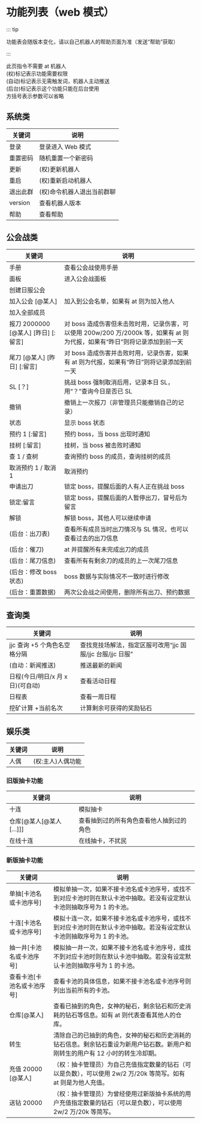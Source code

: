 # 功能列表（web 模式）

::: tip

功能表会随版本变化，请以自己机器人的帮助页面为准（发送“帮助”获取）

:::

此页指令不需要 at 机器人  
(权)标记表示功能需要权限  
(自动)标记表示无需触发词，机器人主动推送  
(后台)标记表示这个功能只能在后台使用  
方括号表示参数可以省略

## 系统类

| 关键词   | 说明                       |
| -------- | -------------------------- |
| 登录     | 登录进入 Web 模式          |
| 重置密码 | 随机重置一个新密码         |
| 更新     | (权)更新机器人             |
| 重启     | (权)重新启动机器人         |
| 退出此群 | (权)命令机器人退出当前群聊 |
| version  | 查看机器人版本             |
| 帮助     | 查看帮助                   |

## 公会战类

| 关键词                                    | 说明                                                                                                                        |
| ----------------------------------------- | --------------------------------------------------------------------------------------------------------------------------- |
| 手册                                      | 查看公会战使用手册                                                                                                          |
| 面板                                      | 进入公会战面板                                                                                                              |
| 创建日服公会                              |                                                                                                                             |
| 加入公会 \[@某人\]                        | 加入到公会名单，如果有 at 则为加入他人                                                                                      |
| 加入全部成员                              |                                                                                                                             |
| 报刀 2000000 \[@某人\] \[昨日\] \[:留言\] | 对 boss 造成伤害但未击败时用，记录伤害，可以使用 200w/200 万/2000k 等，如果有 at 则为代报，如果有“昨日”则将记录添加到前一天 |
| 尾刀 \[@某人\] \[昨日\] \[:留言\]         | 对 boss 造成伤害并击败时用，记录伤害，如果有 at 则为代报，如果有“昨日”则将记录添加到前一天                                  |
| SL \[？\]                                 | 挑战 boss 强制取消后用，记录本日 SL，用“？”查询今日是否已 SL                                                                |
| 撤销                                      | 撤销上一次报刀（非管理员只能撤销自己的记录）                                                                                |
| 状态                                      | 显示 boss 状态                                                                                                              |
| 预约 1 \[:留言\]                          | 预约 boss，当 boss 出现时通知                                                                                               |
| 挂树 \[:留言\]                            | 挂树，当 boss 被击败时通知                                                                                                  |
| 查 1 / 查树                               | 查询预约 boss 的成员，查询挂树的成员                                                                                        |
| 取消预约 1 / 取消 1                       | 取消预约                                                                                                                    |
| 申请出刀                                  | 锁定 boss，提醒后面的人有人正在挑战 boss                                                                                    |
| 锁定:留言                                 | 锁定 boss，提醒后面的人暂停出刀，冒号后为留言                                                                               |
| 解锁                                      | 解锁 boss，其他人可以继续申请                                                                                               |
| (后台：出刀表)                            | 查看所有成员当时出刀情况与 SL 情况，也可以查看过去的出刀信息                                                                |
| (后台：催刀)                              | at 并提醒所有未完成出刀的成员                                                                                               |
| (后台：尾刀信息)                          | 查看所有有剩余刀的成员的上一次尾刀信息                                                                                      |
| (后台：修改 boss 状态)                    | boss 数据与实际情况不一致时进行修改                                                                                         |
| (后台：重置数据)                          | 两次公会战之间使用，删除所有出刀、预约数据                                                                                  |

## 查询类

| 关键词                            | 说明                                                       |
| --------------------------------- | ---------------------------------------------------------- |
| jjc 查询 +5 个角色名空格分隔      | 查找竞技场解法，指定区服可改用“jjc 国服/jjc 台服/jjc 日服” |
| (自动：新闻推送)                  | 推送最新的新闻                                             |
| 日程(今日/明日/x 月 x 日)(可自动) | 查看活动日程                                               |
| 日程表                            | 查看一周日程                                               |
| 挖矿计算 +当前名次                | 计算剩余可获得的奖励钻石                                   |

## 娱乐类

| 关键词 | 说明              |
| ------ | ----------------- |
| 人偶   | (权:主人)人偶功能 |

### 旧版抽卡功能

| 关键词                      | 说明                                     |
| --------------------------- | ---------------------------------------- |
| 十连                        | 模拟抽卡                                 |
| 仓库\[@某人\[@某人\[…\]\]\] | 查看抽到过的所有角色查看他人抽到过的角色 |
| 在线十连                    | 在线抽卡，不扰民                         |

### 新版抽卡功能

| 关键词                       | 说明                                                                                                                             |
| ---------------------------- | -------------------------------------------------------------------------------------------------------------------------------- |
| 单抽\[卡池名或卡池序号\]     | 模拟单抽一次，如果不接卡池名或卡池序号，或找不到对应卡池时则在默认卡池中抽取。若没有设定默认卡池则抽取序号为 1 的卡池。          |
| 十连\[卡池名或卡池序号\]     | 模拟十连一次，如果不接卡池名或卡池序号，或找不到对应卡池时则在默认卡池中抽取。若没有设定默认卡池则抽取序号为 1 的卡池。          |
| 抽一井\[卡池名或卡池序号\]   | 模拟抽一井一次，如果不接卡池名或卡池序号，或找不到对应卡池时则在默认卡池中抽取。若没有设定默认卡池则抽取序号为 1 的卡池。        |
| 查看卡池\[卡池名或卡池序号\] | 查看卡池的具体信息，如果不接卡池名或卡池序号则列出当前所有的卡池。                                                               |
| 仓库\[@某人\]                | 查看已抽到的角色，女神的秘石，剩余钻石和历史消耗的钻石等信息。如有 at 则代表查看其他人的仓库。                                   |
| 转生                         | 清除自己的已抽到的角色，女神的秘石和历史消耗的钻石信息。剩余钻石重设为新用户钻石数。新用户和刚转生的用户有 12 小时的转生冷却期。 |
| 充值 20000 \[@某人\]         | （权：抽卡管理员）为自己充值指定数量的钻石（可以是负数），可以使用 2w/2 万/20k 等简写。如有 at 则是为他人充值。                  |
| 送钻 20000                   | （权：抽卡管理员）为曾经使用过新版抽卡系统的用户充值指定数量的钻石（可以是负数），可以使用 2w/2 万/20k 等简写。                  |

